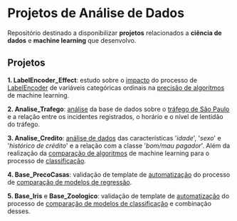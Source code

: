 # Projetos de Análise de Dados

Repositório destinado a disponibilizar **projetos** relacionados a **ciência de dados** e **machine learning** que desenvolvo.

## Projetos

**1. LabelEncoder_Effect**: estudo sobre o <ins>impacto</ins> do processo de <ins>LabelEncoder</ins> de variáveis 
categóricas ordinais na <ins>precisão de algorítmos</ins> de machine learning.

**2. Analise_Trafego**: <ins>análise</ins> da base de dados sobre o <ins>tráfego de São Paulo</ins> e a relação entre os 
incidentes registrados, o horário e o nível de lentidão do tráfego.

**3. Analise_Credito**: <ins>análise de dados</ins> das características '*idade*', '*sexo*' e '*histórico de crédito*' e a relação com a 
classe '*bom/mau pagador*'. Além da realização da <ins>comparação de algoritmos</ins> de machine learning para o
processo de <ins>classificação</ins>.

**4. Base_PrecoCasas**: validação de template de <ins>automatização</ins> do processo de <ins>comparação de modelos de regressão</ins>.

**5. Base_Iris** e **Base_Zoologico**: validação de template de <ins>automatização</ins> do processo de <ins>comparação de
modelos de classificação</ins> e combinação desses.
